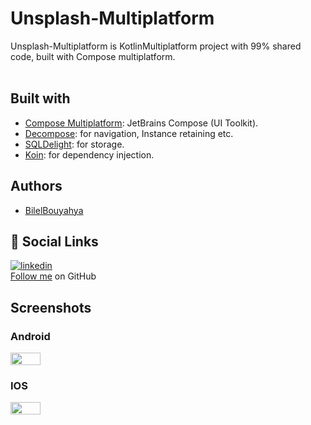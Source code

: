 # Unsplash-Multiplatform

Unsplash-Multiplatform is KotlinMultiplatform project with 99% shared code, built with Compose
multiplatform.
<br>
<br>

## Built with

- [Compose Multiplatform](https://github.com/JetBrains/compose-multiplatform): JetBrains Compose (UI
  Toolkit).
- [Decompose](https://github.com/arkivanov/Decompose): for navigation, Instance retaining etc.
- [SQLDelight](https://github.com/cashapp/sqldelight): for storage.
- [Koin](https://github.com/InsertKoinIO/koin): for dependency injection.

## Authors

- [BilelBouyahya](https://github.com/Bouyahyaa)

## 🔗 Social Links

[![linkedin](https://img.shields.io/badge/linkedin-0A66C2?style=for-the-badge&logo=linkedin&logoColor=white)](https://www.linkedin.com/in/bilel-bouyahya/)
<br>
[Follow me](https://github.com/Bouyahyaa) on GitHub

## Screenshots

### Android

<div style="display: flex">
  <img src="https://user-images.githubusercontent.com/74788624/233870322-821b7dbf-157b-4961-ad4a-4407366ff205.png" width="31%"/>
  </div>

### IOS

<div style="display: flex">
  <img src="https://user-images.githubusercontent.com/74788624/233870331-311e6e38-4d6a-481a-ab20-77ae39c2db49.png" width="31%"/>
  </div>